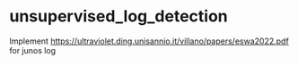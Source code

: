 # unsupervised_log_detection
Implement https://ultraviolet.ding.unisannio.it/villano/papers/eswa2022.pdf for junos log
